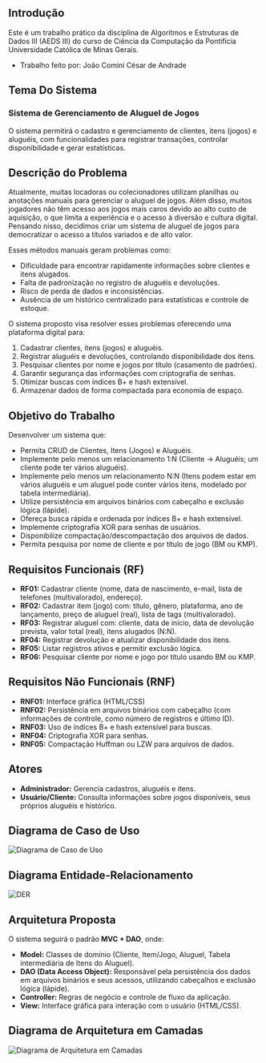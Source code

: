 
## Introdução
Este é um trabalho prático da disciplina de Algoritmos e Estruturas de Dados III (AEDS III) do curso de Ciência da Computação da Pontifícia Universidade Católica de Minas Gerais.
- Trabalho feito por: João Comini César de Andrade

## Tema Do Sistema
### Sistema de Gerenciamento de Aluguel de Jogos
O sistema permitirá o cadastro e gerenciamento de clientes, itens (jogos) e aluguéis, com funcionalidades para registrar transações, controlar disponibilidade e gerar estatísticas.

## Descrição do Problema

Atualmente, muitas locadoras ou colecionadores utilizam planilhas ou anotações manuais para gerenciar o aluguel de jogos. Além disso, muitos jogadores não têm acesso aos jogos mais caros devido ao alto custo de aquisição, o que limita a experiência e o acesso à diversão e cultura digital. Pensando nisso, decidimos criar um sistema de aluguel de jogos para democratizar o acesso a títulos variados e de alto valor.

Esses métodos manuais geram problemas como:
- Dificuldade para encontrar rapidamente informações sobre clientes e itens alugados.
- Falta de padronização no registro de aluguéis e devoluções.
- Risco de perda de dados e inconsistências.
- Ausência de um histórico centralizado para estatísticas e controle de estoque.

O sistema proposto visa resolver esses problemas oferecendo uma plataforma digital para:
  1. Cadastrar clientes, itens (jogos) e aluguéis.
  2. Registrar aluguéis e devoluções, controlando disponibilidade dos itens.
  3. Pesquisar clientes por nome e jogos por título (casamento de padrões).
  4. Garantir segurança das informações com criptografia de senhas.
  5. Otimizar buscas com índices B+ e hash extensível.
  6. Armazenar dados de forma compactada para economia de espaço.

## Objetivo do Trabalho
Desenvolver um sistema que:
- Permita CRUD de Clientes, Itens (Jogos) e Aluguéis.
- Implemente pelo menos um relacionamento 1:N (Cliente → Aluguéis; um cliente pode ter vários aluguéis).
- Implemente pelo menos um relacionamento N:N (Itens podem estar em vários aluguéis e um aluguel pode conter vários itens, modelado por tabela intermediária).
- Utilize persistência em arquivos binários com cabeçalho e exclusão lógica (lápide).
- Ofereça busca rápida e ordenada por índices B+ e hash extensível.
- Implemente criptografia XOR para senhas de usuários.
- Disponibilize compactação/descompactação dos arquivos de dados.
- Permita pesquisa por nome de cliente e por título de jogo (BM ou KMP).

## Requisitos Funcionais (RF)
- **RF01:** Cadastrar cliente (nome, data de nascimento, e-mail, lista de telefones (multivalorado), endereço).
- **RF02:** Cadastrar item (jogo) com: título, gênero, plataforma, ano de lançamento, preço de aluguel (real), lista de tags (multivalorado).
- **RF03:** Registrar aluguel com: cliente, data de início, data de devolução prevista, valor total (real), itens alugados (N:N).
- **RF04:** Registrar devolução e atualizar disponibilidade dos itens.
- **RF05:** Listar registros ativos e permitir exclusão lógica.
- **RF06:** Pesquisar cliente por nome e jogo por título usando BM ou KMP.

## Requisitos Não Funcionais (RNF)
- **RNF01:** Interface gráfica (HTML/CSS)
- **RNF02:** Persistência em arquivos binários com cabeçalho (com informações de controle, como número de registros e último ID).
- **RNF03:** Uso de índices B+ e hash extensível para buscas.
- **RNF04:** Criptografia XOR para senhas.
- **RNF05:** Compactação Huffman ou LZW para arquivos de dados.

## Atores
- **Administrador:** Gerencia cadastros, aluguéis e itens.
- **Usuário/Cliente:** Consulta informações sobre jogos disponíveis, seus próprios aluguéis e histórico.

## Diagrama de Caso de Uso
![Diagrama de Caso de Uso]()

## Diagrama Entidade-Relacionamento
![DER]()

## Arquitetura Proposta

O sistema seguirá o padrão **MVC + DAO**, onde:
- **Model:** Classes de domínio (Cliente, Item/Jogo, Aluguel, Tabela intermediária de Itens do Aluguel).
- **DAO (Data Access Object):** Responsável pela persistência dos dados em arquivos binários e seus acessos, utilizando cabeçalhos e exclusão lógica (lápide).
- **Controller:** Regras de negócio e controle de fluxo da aplicação.
- **View:** Interface gráfica para interação com o usuário (HTML/CSS).

## Diagrama de Arquitetura em Camadas
![Diagrama de Arquitetura em Camadas]()